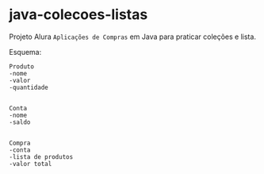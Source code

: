 # java-colecoes-listas
Projeto Alura `Aplicações de Compras` em Java para praticar coleções e lista.


Esquema:
```
Produto
-nome
-valor
-quantidade


Conta
-nome
-saldo


Compra
-conta
-lista de produtos
-valor total


```